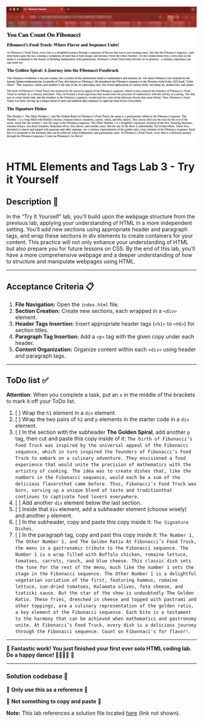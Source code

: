 !["final rendering for try it yourself"](assets/images/html-elements1-yourself-final-render%20copy.jpg)
# HTML Elements and Tags Lab 3 - Try it Yourself

## Description 📄
In the “Try It Yourself” lab, you’ll build upon the webpage structure from the previous lab, applying your understanding of HTML in a more independent setting. You’ll add new sections using appropriate header and paragraph tags, and wrap these sections in div elements to create containers for your content. This practice will not only enhance your understanding of HTML but also prepare you for future lessons on CSS. By the end of this lab, you’ll have a more comprehensive webpage and a deeper understanding of how to structure and manipulate webpages using HTML.

---

## Acceptance Criteria 📋
1. **File Navigation:** Open the `index.html` file.
2. **Section Creation:** Create new sections, each wrapped in a `<div>` element.
3. **Header Tags Insertion:** Insert appropriate header tags (`<h1>` to `<h6>`) for section titles.
4. **Paragraph Tag Insertion:**  Add a `<p>` tag with the given copy under each header.
5. **Content Organization:** Organize content within each `<div>` using header and paragraph tags.

---

## ToDo list ✅
**Attention**: When you complete a task, put an `x` in the middle of the brackets to mark it off your ToDo list.

1. [ ] Wrap the `h1` element in a `div` element. 
2. [ ] Wrap the two pairs of `h2` and `p` elements in the starter code in a `div` element. 
3. [ ] In the section with the subheader **The Golden Spiral**, add another `p` tag, then cut and paste this copy inside of it: `The birth of Fibonacci’s Food Truck was inspired by the universal appeal of the Fibonacci sequence, which in turn inspired the founders of Fibonacci’s Food Truck to embark on a culinary adventure. They envisioned a food experience that would unite the precision of mathematics with the artistry of cooking. The idea was to create dishes that, like the numbers in the Fibonacci sequence, would each be a sum of the delicious flavorsthat came before. Thus, Fibonacci’s Food Truck was born, serving up a unique blend of taste and traditionthat continues to captivate food lovers everywhere`.
4. [ ] Add another `div` element below the last section.
5. [ ] Inside that `div` element, add a subheader element (choose wisely) and another `p` element.
6. [ ] In the subheader, copy and paste this copy inside it: `The Signature Dishes`.
7. [ ] In the paragraph tag, copy and past this copy inside it: `The Number 1, The Other Number 1, and The Golden Ratio At Fibonacci’s Food Truck, the menu is a gastronomic tribute to the Fibonacci sequence. The Number 1 is a wrap filled with Buffalo chicken, romaine lettuce, tomatoes, carrots, ranch, and blue cheese. This classic dish sets the tone for the rest of the menu, much like the number 1 sets the stage in the Fibonacci sequence. The Other Number 1 is a delightful vegetarian variation of the first, featuring hummus, romaine lettuce, sun-dried tomatoes, Kalamata olives, feta cheese, and tzatziki sauce. But the star of the show is undoubtedly The Golden Ratio. These fries, drenched in cheese and topped with pastrami and other toppings, are a culinary representation of the golden ratio, a key element of the Fibonacci sequence. Each bite is a testament to the harmony that can be achieved when mathematics and gastronomy unite. At Fibonacci’s Food Truck, every dish is a delicious journey through the Fibonacci sequence. Count on Fibonnaci's for flavor!`.

---

🎊 **Fantastic work! You just finished your first ever solo HTML coding lab. Do a happy dance! 💃🏻🕺🏾** 🎊

___

### Solution codebase 👀
🛑 **Only use this as a reference** 🛑

💾 **Not something to copy and paste** 💾

**Note:**  This lab references a solution file located [here](https://github.com/HackerUSA-CE/sdai-ic-d1-html-elements-3/blob/yourself-solution/index.html) (link not shown).